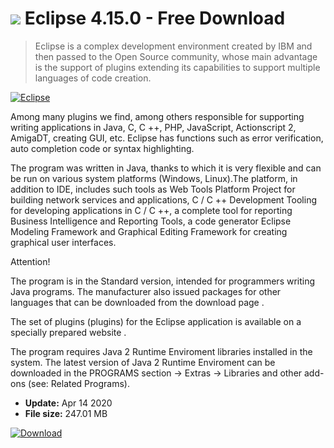 # ![](https://cdn.softexe.net/static/icon/8/eclipse-9876.png) Eclipse 4.15.0 - Free Download

> Eclipse is a complex development environment created by IBM and then passed to the Open Source community, whose main advantage is the support of plugins extending its capabilities to support multiple languages ​​of code creation.

[![Eclipse](https://gallery.dpcdn.pl/imgc/Tools/2382/g_-_420x350_1.5_-_x20110324162428_00.jpg)](https://softexe.net/win/development-it/environments/eclipse:ahgf.html)

Among many plugins we find, among others responsible for supporting writing applications in Java, C, C ++, PHP, JavaScript, Actionscript 2, AmigaDT, creating GUI, etc. Eclipse has functions such as error verification, auto completion code or syntax highlighting.
 
 The program was written in Java, thanks to which it is very flexible and can be run on various system platforms (Windows, Linux).The platform, in addition to IDE, includes such tools as Web Tools Platform Project for building network services and applications, C / C ++ Development Tooling for developing applications in C / C ++, a complete tool for reporting Business Intelligence and Reporting Tools, a code generator Eclipse Modeling Framework and Graphical Editing Framework for creating graphical user interfaces.
 
 Attention!
 
 The program is in the Standard version, intended for programmers writing Java programs. The manufacturer also issued packages for other languages ​​that can be downloaded from the download page .
 
 The set of plugins (plugins) for the Eclipse application is available on a specially prepared website .
 
 The program requires Java 2 Runtime Enviroment libraries installed in the system. The latest version of Java 2 Runtime Enviroment can be downloaded in the PROGRAMS section -&gt; Extras -&gt; Libraries and other add-ons (see: Related Programs).


- **Update:** Apr 14 2020
- **File size:** 247.01 MB

[![Download](https://cdn.softexe.net/static/img/download.png)](https://softexe.net/win/development-it/environments/eclipse:ahgf.html)

